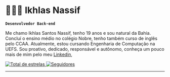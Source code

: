 # 👩🏻‍💻 Ikhlas Nassif

**`Desenvolvedor Back-end`**

Me chamo Ikhlas Santos Nassif, tenho 19 anos e sou natural da Bahia. Concluí o ensino médio no colégio Nobre, tenho também curso de inglês pelo CCAA. Atualmente, estou cursando Engenharia de Computação na UEFS. Sou proativo, dedicado, responsável e autônomo, conheça um pouco mais de mim pelo meu [Linkedin](https://www.linkedin.com/in/ikhlasnassif/),

<p align="left">
    <a href="https://github.com/isnassif?tab=repositories&sort=stargazers">
        <img 
            alt="Total de estrelas" 
            title="Total de estrelas GitHub" 
            src="https://custom-icon-badges.demolab.com/github/stars/isnassif?color=55960c&style=for-the-badge&labelColor=488207&logo=star&label=estrelas"
        />
    </a>
    <a href="https://github.com/isnassif?tab=followers">
        <img 
            alt="Seguidores" 
            title="Me siga no GitHub" 
            src="https://custom-icon-badges.demolab.com/github/followers/isnassif?color=236ad3&labelColor=1155ba&style=for-the-badge&logo=github&label=Seguidores&logoColor=white"
        />
    </a>
</p>

---

